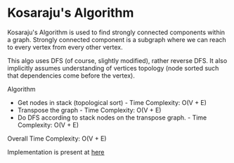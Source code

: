 # Kosaraju's Algorithm

Kosaraju's Algorithm is used to find strongly connected components within a graph. Strongly connected component is a subgraph where we can reach to every vertex from every other vertex.

This algo uses DFS (of course, slightly modified), rather reverse DFS. It also implicitly assumes understanding of vertices topology (node sorted such that dependencies come before the vertex).

Algorithm

* Get nodes in stack (topological sort) - Time Complexity: O(V + E)
* Transpose the graph - Time Complexity: O(V + E)
* Do DFS according to stack nodes on the transpose graph. - Time Complexity: O(V + E)

Overall Time Complexity: O(V + E)

Implementation is present at [here](https://github.com/abhinavofficial/prep-inteview/blob/main/Graph.py)
